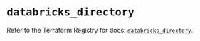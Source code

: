 # `databricks_directory`

Refer to the Terraform Registry for docs: [`databricks_directory`](https://registry.terraform.io/providers/databricks/databricks/1.48.3/docs/resources/directory).
